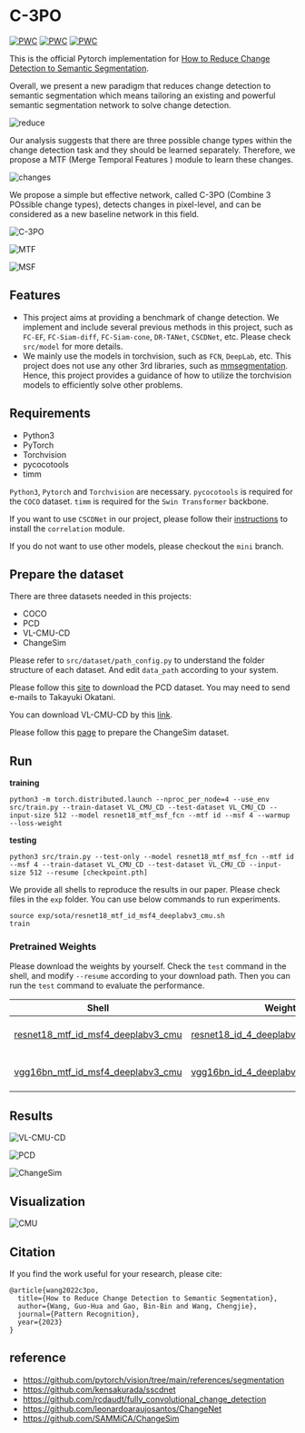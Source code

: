 # C-3PO

[![PWC](https://img.shields.io/endpoint.svg?url=https://paperswithcode.com/badge/how-to-reduce-change-detection-to-semantic/change-detection-on-changesim-1)](https://paperswithcode.com/sota/change-detection-on-changesim-1?p=how-to-reduce-change-detection-to-semantic)
[![PWC](https://img.shields.io/endpoint.svg?url=https://paperswithcode.com/badge/how-to-reduce-change-detection-to-semantic/change-detection-on-pcd)](https://paperswithcode.com/sota/change-detection-on-pcd?p=how-to-reduce-change-detection-to-semantic)
[![PWC](https://img.shields.io/endpoint.svg?url=https://paperswithcode.com/badge/how-to-reduce-change-detection-to-semantic/scene-change-detection-on-vl-cmu-cd)](https://paperswithcode.com/sota/scene-change-detection-on-vl-cmu-cd?p=how-to-reduce-change-detection-to-semantic)

This is the official Pytorch implementation for [How to Reduce Change Detection to Semantic Segmentation](https://arxiv.org/abs/2206.07557). 

Overall, we present a new paradigm that reduces change detection to semantic segmentation which means tailoring an existing and powerful semantic segmentation network to solve change detection.

![reduce](imgs/reduce.jpg "reduce")

Our analysis suggests that there are three possible change types within the change detection task and they should be learned separately. Therefore, we propose a MTF (Merge Temporal Features ) module to learn these changes.

![changes](imgs/changes.jpg "changes")

We propose a simple but effective network, called C-3PO (Combine 3 POssible change types), detects changes in pixel-level, and can be considered as a new baseline network in this field.

![C-3PO](imgs/C3PO.jpg "C-3PO")

![MTF](imgs/MTF.jpg "MTF")

![MSF](imgs/MSF.jpg "MSF")

## Features

* This project aims at providing a benchmark of change detection. We implement and include several previous methods in this project, such as `FC-EF`, `FC-Siam-diff`, `FC-Siam-cone`, `DR-TANet`, `CSCDNet`, etc. Please check `src/model` for more details.
* We mainly use the models in torchvision, such as `FCN`, `DeepLab`, etc. This project does not use any other 3rd libraries, such as [mmsegmentation](https://github.com/open-mmlab/mmsegmentation). Hence, this project provides a guidance of how to utilize the torchvision models to efficiently solve other problems.

## Requirements

* Python3
* PyTorch
* Torchvision
* pycocotools
* timm

`Python3`, `Pytorch` and `Torchvision` are necessary. `pycocotools` is required for the `COCO` dataset. `timm` is required for the `Swin Transformer` backbone. 

If you want to use `CSCDNet` in our project, please follow their [instructions](https://github.com/kensakurada/sscdnet) to install the `correlation` module.

If you do not want to use other models, please checkout the `mini` branch.

## Prepare the dataset

There are three datasets needed in this projects:
* COCO
* PCD
* VL-CMU-CD
* ChangeSim

Please refer to `src/dataset/path_config.py` to understand the folder structure of each dataset. And edit `data_path` according to your system.

Please follow this [site](https://kensakurada.github.io/pcd_dataset.html) to download the PCD dataset. You may need to send e-mails to Takayuki Okatani.

You can download VL-CMU-CD by this [link](https://drive.google.com/file/d/0B-IG2NONFdciOWY5QkQ3OUgwejQ/view?resourcekey=0-rEzCjPFmDFjt4UMWamV4Eg).

Please follow this [page](https://github.com/SAMMiCA/ChangeSim) to prepare the ChangeSim dataset.

## Run

**training**
```
python3 -m torch.distributed.launch --nproc_per_node=4 --use_env src/train.py --train-dataset VL_CMU_CD --test-dataset VL_CMU_CD --input-size 512 --model resnet18_mtf_msf_fcn --mtf id --msf 4 --warmup --loss-weight
```

**testing**
```
python3 src/train.py --test-only --model resnet18_mtf_msf_fcn --mtf id --msf 4 --train-dataset VL_CMU_CD --test-dataset VL_CMU_CD --input-size 512 --resume [checkpoint.pth]
```

We provide all shells to reproduce the results in our paper. Please check files in the `exp` folder. You can use below commands to run experiments.

```
source exp/sota/resnet18_mtf_id_msf4_deeplabv3_cmu.sh
train
```

### Pretrained Weights

Please download the weights by yourself. Check the `test` command in the shell, and modify `--resume` according to your download path. Then you can run the `test` command to evaluate the performance.

| Shell | Weights | Model | Dataset | Performance |
| :---: | :---: | :---: | :---: | :---: |
| [resnet18_mtf_id_msf4_deeplabv3_cmu](exp/sota/resnet18_mtf_id_msf4_deeplabv3_cmu.sh) | [resnet18_id_4_deeplabv3_VL_CMU_CD.pth](https://huggingface.co/Flourish/C-3PO/blob/main/resnet18_id_4_deeplabv3_VL_CMU_CD.pth) | resnet18_mtf_msf_deeplabv3 | VL-CMU-CD | 79 |
| [vgg16bn_mtf_id_msf4_deeplabv3_cmu](exp/sota/vgg16bn_mtf_id_msf4_deeplabv3_cmu.sh) | [vgg16bn_id_4_deeplabv3_VL_CMU_CD.pth](https://huggingface.co/Flourish/C-3PO/blob/main/vgg16bn_id_4_deeplabv3_VL_CMU_CD.pth) | vgg16bn_mtf_msf_deeplabv3 | VL-CMU-CD | 80 |

## Results

![VL-CMU-CD](imgs/CMU.jpg "CMU")

![PCD](imgs/PCD.jpg "PCD")

![ChangeSim](imgs/ChangeSim.jpg "ChangeSim")

## Visualization

![CMU](imgs/CMU_visual.png "CMU")

## Citation

If you find the work useful for your research, please cite:

```
@article{wang2022c3po,
  title={How to Reduce Change Detection to Semantic Segmentation},
  author={Wang, Guo-Hua and Gao, Bin-Bin and Wang, Chengjie},
  journal={Pattern Recognition},
  year={2023}
}
```

## reference

* https://github.com/pytorch/vision/tree/main/references/segmentation
* https://github.com/kensakurada/sscdnet
* https://github.com/rcdaudt/fully_convolutional_change_detection
* https://github.com/leonardoaraujosantos/ChangeNet
* https://github.com/SAMMiCA/ChangeSim

